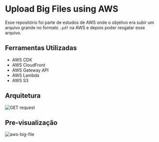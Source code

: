 # Upload Big Files using AWS

Esse repositório foi parte de estudos de AWS onde o objetivo era subir um arquivo grande no formato `.pdf` na AWS e depois poder resgatar esse arquivo.

## Ferramentas Utilizadas
- AWS CDK
- AWS CloudFront
- AWS Gateway API
- AWS Lambda
- AWS S3

## Arquitetura
![GET request](https://github.com/LeoFuna/upload-big-file-aws/assets/80538553/82873c3d-b560-4854-88b2-0a0c212226d4)

## Pre-visualização
![aws-big-file](https://github.com/LeoFuna/upload-big-file-aws/assets/80538553/c1f195fa-25dd-462f-99c1-787aa23e7c37)
